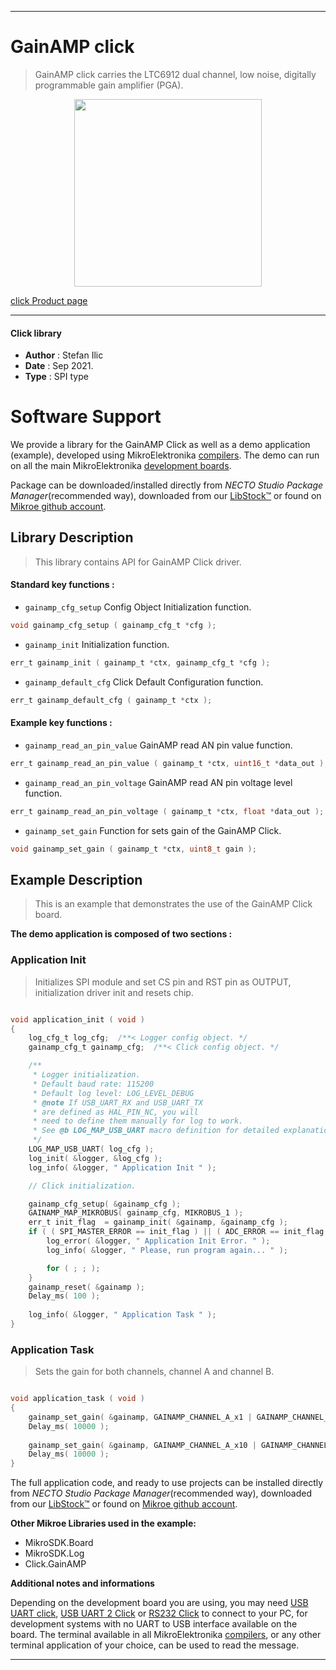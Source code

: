 
---
# GainAMP click

> GainAMP click carries the LTC6912 dual channel, low noise, digitally programmable gain amplifier (PGA).

<p align="center">
  <img src="https://download.mikroe.com/images/click_for_ide/gainamp_click.png" height=300px>
</p>

[click Product page](https://www.mikroe.com/gainamp-click)

---


#### Click library

- **Author**        : Stefan Ilic
- **Date**          : Sep 2021.
- **Type**          : SPI type


# Software Support

We provide a library for the GainAMP Click
as well as a demo application (example), developed using MikroElektronika
[compilers](https://www.mikroe.com/necto-studio).
The demo can run on all the main MikroElektronika [development boards](https://www.mikroe.com/development-boards).

Package can be downloaded/installed directly from *NECTO Studio Package Manager*(recommended way), downloaded from our [LibStock&trade;](https://libstock.mikroe.com) or found on [Mikroe github account](https://github.com/MikroElektronika/mikrosdk_click_v2/tree/master/clicks).

## Library Description

> This library contains API for GainAMP Click driver.

#### Standard key functions :

- `gainamp_cfg_setup` Config Object Initialization function.
```c
void gainamp_cfg_setup ( gainamp_cfg_t *cfg );
```

- `gainamp_init` Initialization function.
```c
err_t gainamp_init ( gainamp_t *ctx, gainamp_cfg_t *cfg );
```

- `gainamp_default_cfg` Click Default Configuration function.
```c
err_t gainamp_default_cfg ( gainamp_t *ctx );
```

#### Example key functions :

- `gainamp_read_an_pin_value` GainAMP read AN pin value function.
```c
err_t gainamp_read_an_pin_value ( gainamp_t *ctx, uint16_t *data_out );
```

- `gainamp_read_an_pin_voltage` GainAMP read AN pin voltage level function.
```c
err_t gainamp_read_an_pin_voltage ( gainamp_t *ctx, float *data_out );
```

- `gainamp_set_gain` Function for sets gain of the GainAMP Click.
```c
void gainamp_set_gain ( gainamp_t *ctx, uint8_t gain );
```

## Example Description

> This is an example that demonstrates the use of the GainAMP Click board.

**The demo application is composed of two sections :**

### Application Init

> Initializes SPI module and set CS pin and RST pin as OUTPUT, initialization driver init and resets chip.

```c

void application_init ( void )
{
    log_cfg_t log_cfg;  /**< Logger config object. */
    gainamp_cfg_t gainamp_cfg;  /**< Click config object. */

    /** 
     * Logger initialization.
     * Default baud rate: 115200
     * Default log level: LOG_LEVEL_DEBUG
     * @note If USB_UART_RX and USB_UART_TX 
     * are defined as HAL_PIN_NC, you will 
     * need to define them manually for log to work. 
     * See @b LOG_MAP_USB_UART macro definition for detailed explanation.
     */
    LOG_MAP_USB_UART( log_cfg );
    log_init( &logger, &log_cfg );
    log_info( &logger, " Application Init " );

    // Click initialization.

    gainamp_cfg_setup( &gainamp_cfg );
    GAINAMP_MAP_MIKROBUS( gainamp_cfg, MIKROBUS_1 );
    err_t init_flag  = gainamp_init( &gainamp, &gainamp_cfg );
    if ( ( SPI_MASTER_ERROR == init_flag ) || ( ADC_ERROR == init_flag ) ) {
        log_error( &logger, " Application Init Error. " );
        log_info( &logger, " Please, run program again... " );

        for ( ; ; );
    }
    gainamp_reset( &gainamp );
    Delay_ms( 100 );
    
    log_info( &logger, " Application Task " );
}

```

### Application Task

> Sets the gain for both channels, channel A and channel B.

```c

void application_task ( void )
{
    gainamp_set_gain( &gainamp, GAINAMP_CHANNEL_A_x1 | GAINAMP_CHANNEL_B_x5 );
    Delay_ms( 10000 );
    
    gainamp_set_gain( &gainamp, GAINAMP_CHANNEL_A_x10 | GAINAMP_CHANNEL_B_x100 );
    Delay_ms( 10000 );
}

```

The full application code, and ready to use projects can be installed directly from *NECTO Studio Package Manager*(recommended way), downloaded from our [LibStock&trade;](https://libstock.mikroe.com) or found on [Mikroe github account](https://github.com/MikroElektronika/mikrosdk_click_v2/tree/master/clicks).

**Other Mikroe Libraries used in the example:**

- MikroSDK.Board
- MikroSDK.Log
- Click.GainAMP

**Additional notes and informations**

Depending on the development board you are using, you may need
[USB UART click](http://shop.mikroe.com/usb-uart-click),
[USB UART 2 Click](http://shop.mikroe.com/usb-uart-2-click) or
[RS232 Click](http://shop.mikroe.com/rs232-click) to connect to your PC, for
development systems with no UART to USB interface available on the board. The
terminal available in all MikroElektronika
[compilers](http://shop.mikroe.com/compilers), or any other terminal application
of your choice, can be used to read the message.

---
